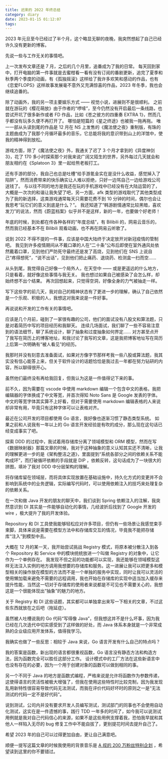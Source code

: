 ```yaml
---
title: 迟来的 2022 年终总结
category: diary
date: 2023-01-15 01:12:07
tags:
---
```



2023 年元旦至今已经过了半个月，这个略显无聊的夜晚，我突然想起了自己已经许久没有更新的博客。

先说一些与工作无关的事情吧。

上一次发布文章还是 7 月，之后的几个月里，追番成为了我的日常。
每天回到家中，打开电脑的第一件事就是去蜜柑看一看有没有订阅的番剧更新，追完了夏季和秋季两个季度的动画，有《孤独摇滚》这样给了我许多欢笑和感动的作品，也有《恋爱FLOPS》这样故事发展毫不意外又充满惊喜的作品，2023 年冬季，我也会继续追番的。

除了动画外，我的另一项主要娱乐方式 —— 视觉小说，进展则不是很顺利。
之前就在游玩的《樱花萌放》由于作者的“啰嗦”，至今仍然没有开启最后一条线路，也尝试开坑了很多新作或者 FD 作品，比如《苍之彼方的四重奏 EXTRA 1》，然而几乎都没有玩多久便不再打开了。
哪怕是短篇的《星之终途》也被我一拖再拖。
唯一一部从头读到尾的作品是 12 月在 NS 上发售的《魔法使之夜》重制版，有珠的主题曲成为了我那个月循环最多的音乐，它总能将我的意识带到山上的洋馆中，使我的精神得到放松。

游戏方面，除了《魔法使之夜》外，我通关了迟了 3 个月才拿到的《异度神剑 3》，花了 170 多小时探索那个对我来说广阔又陌生的世界，另外每过几天就会和朋友相约在《Splatoon 3》里一起给熊老板打工。

还有手游的部分，我自己也总是吐槽“给手游氪金实在是没什么收益，感觉掉入了陷阱”，然而消费带来的快乐确实让人难以拒绝，只好一边骂自己一边给游戏公司送钱了。
与以往不同的地方是我还在玩的手机游戏中已经没有在大陆运营的了，大概是一次次的和谐让我失望了吧，另一方面，afk 类型的游戏取代了其他类型成为了我的新选择，这类游戏通常每天只需要花费不到 10 分钟的时间，偶尔也会让我思考“玩它们的意义到底是什么？”。
我还知道了“韩游剧情通常比较黑暗，喜欢发刀”的说法，然而《蔚蓝档案》似乎并不是这样，新的一年，也要做个好老师！

年底的时候，到处都在传各种各样的“年度总结”，有 Bilibili 的，网易云音乐的，然而我已经基本不在 Bilibili 观看动画，也不再在网易云听歌了。

说到 2022 不得不提的一件事，应该是中国大陆终于决定放开对新冠疫情的管制吧。
我见到许多疫情期间从不戴口罩的人在“二十条”公布后即使在室外通风处依然戴着口罩，见到他们严防死守最终还是发了高烧，见到他们在 SNS 上说自己“疼得想死”，“说不出话”，见到他们把止痛药、退烧药、检测盒一扫而空……

从头到尾，我觉得自己好像一个局外人，在天空中 —— 或是更遥远的什么地方，只是看着，就好像这些事情与我无关。
我也想过如果自己被感染了会怎么样，却始终想不出个结果。
再次回想起来，只觉得空洞，好像全身的力气被抽走一样。

写下这些字的前几天，我对自己的精神状态有了更进一步的理解，确认了自己依然是一个乐观、积极的人，我想这对我来说是一件好事。

再说说和开发的工作有关的事情吧。

应该是几个月前，碰到了一家很有趣的公司，他们的面试没有八股文和算法题，只是对着简历中写的项目经历和我聊天。
连续几场面试，我们聊了一些不容易注意到的语法细节，聊了系统设计，聊了抽象和过度抽象如何界定……
对方甚至点开了我写在简历上的博客地址，和我讨论了我写的文章，这是我把博客地址写在简历上后第一次明确有“被人看见”的经历。

我那时并没有刻意去准备面试，如果对方像字节那样考我一些八股或算法题，我其实没有信心能答上来，但关于软件设计的话题恰恰是我过去一年都在努力钻研的内容，所以聊得很开心。

虽然他们最终没有再给我回复，但我认为这是一件值得记下来的事。

前不久，因为需要在 vscode 中使用 markdown 编辑一个包含中文的表格，我把编辑器的字体换成了中文等宽，并首次得知 Noto Sans 是 Google 发表的字体。
中文的等宽字体其实算不上好看，但对于需要使用 markdown 编辑表格的人来说却非常有用，毕竟只有这种字体可以让表格对齐。

最近在公司开发的项目都使用 Go 语言，我好像也逐渐习惯了静态类型系统。
如果之前和人说我有一年以上的 Go 语言开发经验是有吹的成分，那么现在这句话已经变成事实了吧。

探索 DDD 的过程中，我试着用存储库分离了领域模型和 ORM 模型，然而在写《数据映射器》那篇文章的时候，我对于这种抽象的意义认知其实还不清晰，让我的理解更进一步的是《架构整洁之道》，里面提到“系统各部分之间的依赖关系不能构成环”，而打破循环依赖的手段就是 DIP ，依赖反转，这句话成为了一块很大的拼图，填补了我对 DDD 中分层架构的理解。

将存储库留在领域层，而将具体实现放置在基础设施中，持久化方式的变更并不会影响到系统中的业务逻辑，实际编写代码时，可以使用依赖注入的技巧来处理复杂的依赖关系。

在一次和做 Java 开发的朋友的聊天中，我们谈到 Spring 依赖注入的注解，我突然意识到 DI 其实是一件能够自动化的事情，几经波折后找到了 Google 开发的 wire ，极大提升了我的开发体验。

Repository 和 DI 工具使我能够轻松应对许多项目，但仍有一些场景让我感觉束手束脚，具体来说是需要在模型方法中和存储库交互的情况，毕竟我不能把存储库“注入”到模型中去。

大概在 12 月的某一天，我开始尝试挑战 Registry 模式，将原本被分散注入到各个 Repository 和 Service 中的模块统统放进一个叫做 Registry 的对象中，让它作为一个单例存在。
我发现不但之前的功能都可以实现，我还能够在领域模型这样无法注入实例的地方调用我想要的存储库和服务。这一进展让我可以把更多和模型相关的操作放在模型的方法而不是一个单独的服务中实现，同时让我可以灵活的使用懒加载来避免不需要的远程调用，我也开始在存储库的实现中适当加入缓存来提升性能，当然这一切对于存储库的使用者来说都是不可见也不需要关心的，我想这是一个很能体现出“抽象”的魅力的地方。

关于 Registry 和 DI 这些话题，其实都可以单独拿出来写一下相关的文章，不过这些东西就放在之后吧（拖延症）。

虽然被人吐槽说我的 Go 代码“写得像 Java”，但我想这并不是什么坏事，因为我已经在几次迭代中切实感受到了这样做的好处，而 Java 体系本身就是一个非常成熟的企业级应用开发体系，值得我学习。

我确实也做了一些反思：相较于 Java 来说，Go 语言开发有什么自己的特点吗？

我的答案是函数，新出现的语言都很重视函数，Go 语言没有静态方法和构造方法，因为函数完全可以胜任这部分工作。
设计模式中的工厂方法在这些新语言中也没有存在的必要，因为一个用于创建对象的函数可以做到相同的事。

另一个不同于 Java 的地方是函数式编程，严格来说是允许将函数作为参数传递，这使得语言的灵活性被极大增强了，但我在使用这些特性时比较克制，因为我发现乱用新特性很容易导致代码无法测试，而我在评价代码好坏时的原则之一是“无法测试的代码一定不是好代码”。

说到测试，公司内并没有要求开发人员编写测试，测试部门的同事也不会使用自动化测试，这实在是一件遗憾的事，践行 TDD 一年多的时间了，如今我可以说测试用例就是我对自己代码信心的来源，如果不是这些用例支撑着我，恐怕我早就和其他人一样陷入无尽的 bug 修复工作中不能自拔了，更别提花时间去提升自己了。

希望 2023 年的自己可以过得更加自由，更让自己满意吧。

顺便一提写这篇文章的时候我使用的背景音乐是 [A 叔的 200 万粉丝特别企划](https://www.bilibili.com/video/BV1BW4y1L7oL/) ，希望读到这里的你不要错过。

